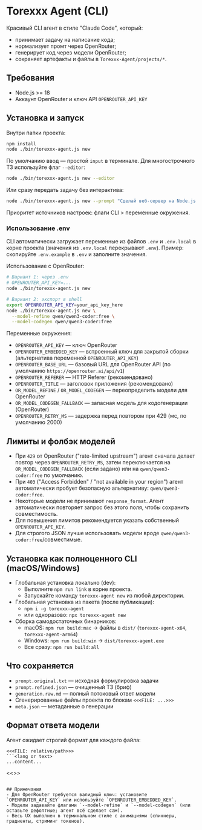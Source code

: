 # Torexxx Agent (CLI)

Красивый CLI агент в стиле "Claude Code", который:
- принимает задачу на написание кода;
- нормализует промт через OpenRouter;
- генерирует код через модели OpenRouter;
- сохраняет артефакты и файлы в `Torexxx-Agent/projects/*`.

## Требования
- Node.js >= 18
- Аккаунт OpenRouter и ключ API `OPENROUTER_API_KEY`

## Установка и запуск
Внутри папки проекта:

```bash
npm install
node ./bin/torexxx-agent.js new
```

По умолчанию ввод — простой `input` в терминале. Для многострочного ТЗ используйте флаг `--editor`:

```bash
node ./bin/torexxx-agent.js new --editor
```

Или сразу передать задачу без интерактива:

```bash
node ./bin/torexxx-agent.js new --prompt "Сделай веб-сервер на Node.js с кнопкой и счётом кликов"
```

Приоритет источников настроек: флаги CLI > переменные окружения.

### Использование .env
CLI автоматически загружает переменные из файлов `.env` и `.env.local` в корне проекта (значения из `.env.local` перекрывают `.env`). Пример: скопируйте `.env.example` в `.env` и заполните значения.

Использование с OpenRouter:

```bash
# Вариант 1: через .env
# OPENROUTER_API_KEY=...
node ./bin/torexxx-agent.js new

# Вариант 2: экспорт в shell
export OPENROUTER_API_KEY=your_api_key_here
node ./bin/torexxx-agent.js new \
  --model-refine qwen/qwen3-coder:free \
  --model-codegen qwen/qwen3-coder:free
```

Переменные окружения:
- `OPENROUTER_API_KEY` — ключ OpenRouter
- `OPENROUTER_EMBEDDED_KEY` — встроенный ключ для закрытой сборки (альтернатива переменной `OPENROUTER_API_KEY`)
- `OPENROUTER_BASE_URL` — базовый URL для OpenRouter API (по умолчанию `https://openrouter.ai/api/v1`)
- `OPENROUTER_REFERER` — HTTP Referer (рекомендовано)
- `OPENROUTER_TITLE` — заголовок приложения (рекомендовано)
- `OR_MODEL_REFINE` / `OR_MODEL_CODEGEN` — переопределить модели для OpenRouter
- `OR_MODEL_CODEGEN_FALLBACK` — запасная модель для кодогенерации (OpenRouter)
- `OPENROUTER_RETRY_MS` — задержка перед повтором при 429 (мс, по умолчанию 2000)

## Лимиты и фолбэк моделей
- При `429` от OpenRouter ("rate-limited upstream") агент сначала делает повтор через `OPENROUTER_RETRY_MS`, затем переключается на `OR_MODEL_CODEGEN_FALLBACK` (если задано) или на `qwen/qwen3-coder:free` по умолчанию.
- При `403` ("Access Forbidden" / "not available in your region") агент автоматически пробует безопасную альтернативу: `qwen/qwen3-coder:free`.
- Некоторые модели не принимают `response_format`. Агент автоматически повторяет запрос без этого поля, чтобы сохранить совместимость.
- Для повышения лимитов рекомендуется указать собственный `OPENROUTER_API_KEY`.
- Для строгого JSON лучше использовать модели вроде `qwen/qwen3-coder:free`/совместимые.

## Установка как полноценного CLI (macOS/Windows)
- Глобальная установка локально (dev):
  - Выполните `npm run link` в корне проекта.
  - Запускайте команду `torexxx-agent new` из любой директории.
- Глобальная установка из пакета (после публикации):
  - `npm i -g torexxx-agent`
  - или одноразово: `npx torexxx-agent new`
- Сборка самодостаточных бинарников:
  - macOS: `npm run build:mac` → файлы в `dist/` (`torexxx-agent-x64`, `torexxx-agent-arm64`)
  - Windows: `npm run build:win` → `dist/torexxx-agent.exe`
  - Все сразу: `npm run build:all`

## Что сохраняется
- `prompt.original.txt` — исходная формулировка задачи
- `prompt.refined.json` — очищенный ТЗ (бриф)
- `generation.raw.md` — полный потоковый ответ модели
- Сгенерированные файлы проекта по блокам `<<<FILE: ...>>>`
- `meta.json` — метаданные о генерации

## Формат ответа модели
Агент ожидает строгий формат для каждого файла:

```
<<<FILE: relative/path>>>
```<lang or text>
...content...
```
<<<END FILE>>>
```

## Примечания
- Для OpenRouter требуется валидный ключ: установите `OPENROUTER_API_KEY` или используйте `OPENROUTER_EMBEDDED_KEY`.
- Модели задавайте флагами `--model-refine` и `--model-codegen` (или оставьте дефолтные; агент всё сделает сам).
- Весь UX выполнен в терминальном стиле с анимациями (спиннеры, градиенты, стриминг токенов).